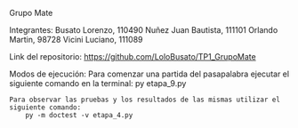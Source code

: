 Grupo Mate

Integrantes:
    Busato Lorenzo, 110490
    Nuñez Juan Bautista, 111101
    Orlando Martin, 98728
    Vicini Luciano, 111089

Link del repositorio:
    https://github.com/LoloBusato/TP1_GrupoMate

Modos de ejecución:
    Para comenzar una partida del pasapalabra ejecutar el siguiente comando en la terminal:
        py etapa_9.py

    Para observar las pruebas y los resultados de las mismas utilizar el siguiente comando:
        py -m doctest -v etapa_4.py